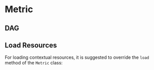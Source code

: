 # Metric

## DAG

## Load Resources

For loading contextual resources, it is suggested to override the `load` method of the `Metric` class: